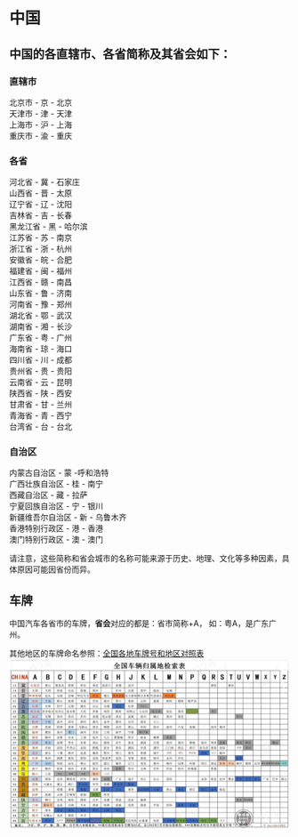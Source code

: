 # 中国

## 中国的各直辖市、各省简称及其省会如下：

### 直辖市
北京市 - 京 - 北京  
天津市 - 津 - 天津  
上海市 - 沪 - 上海  
重庆市 - 渝 - 重庆  

### 各省
河北省 - 冀 - 石家庄  
山西省 - 晋 - 太原  
辽宁省 - 辽 - 沈阳  
吉林省 - 吉 - 长春  
黑龙江省 - 黑 - 哈尔滨  
江苏省 - 苏 - 南京  
浙江省 - 浙 - 杭州  
安徽省 - 皖 - 合肥  
福建省 - 闽 - 福州  
江西省 - 赣 - 南昌  
山东省 - 鲁 - 济南  
河南省 - 豫 - 郑州  
湖北省 - 鄂 - 武汉  
湖南省 - 湘 - 长沙  
广东省 - 粤 - 广州  
海南省 - 琼 - 海口  
四川省 - 川 - 成都  
贵州省 - 贵 - 贵阳  
云南省 - 云 - 昆明  
陕西省 - 陕 - 西安  
甘肃省 - 甘 - 兰州  
青海省 - 青 - 西宁  
台湾省 - 台 - 台北  

### 自治区

内蒙古自治区 - 蒙 -呼和浩特  
广西壮族自治区 - 桂 - 南宁  
西藏自治区 - 藏 - 拉萨  
宁夏回族自治区 - 宁 - 银川  
新疆维吾尔自治区 - 新 - 乌鲁木齐  
香港特别行政区 - 港 - 香港  
澳门特别行政区 - 澳 - 澳门  

请注意，这些简称和省会城市的名称可能来源于历史、地理、文化等多种因素，具体原因可能因省份而异。

## 车牌
中国汽车各省市的车牌，**省会**对应的都是：省市简称+A，
如：粤A，是广东广州。

其他地区的车牌命名参照：[全国各地车牌号和地区对照表](https://config.net.cn/tools/ChePai.html)
![全国车辆归属地检索表](assets/全国车辆归属地检索表.jpg)

